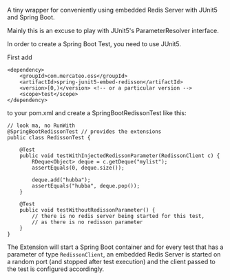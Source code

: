 A tiny wrapper for conveniently using embedded Redis Server with JUnit5 and Spring Boot.

Mainly this is an excuse to play with JUnit5's ParameterResolver interface. 

In order to create a Spring Boot Test, you need to use JUnit5.


First add 
```
<dependency>
	<groupId>com.mercateo.oss</groupId>
	<artifactId>spring-junit5-embed-redisson</artifactId>
	<version>[0,)</version> <!-- or a particular version -->
	<scope>test</scope>
</dependency>
``` 
		
to your pom.xml and create a SpringBootRedissonTest like this:

```
// look ma, no RunWith
@SpringBootRedissonTest // provides the extensions
public class RedissonTest {

	@Test
	public void testWithInjectedRedissonParameter(RedissonClient c) {
		RDeque<Object> deque = c.getDeque("mylist");
		assertEquals(0, deque.size());
	
		deque.add("hubba");
		assertEquals("hubba", deque.pop());
	}
	
	@Test
	public void testWithoutRedissonParameter() {
		// there is no redis server being started for this test, 
		// as there is no redisson parameter
	}
}

``` 


The Extension will start a Spring Boot container and for every test that
has a parameter of type ```RedissonClient```, an embedded Redis Server is
started on a random port (and stopped after test execution) and the client passed to the test is
configured accordingly.
